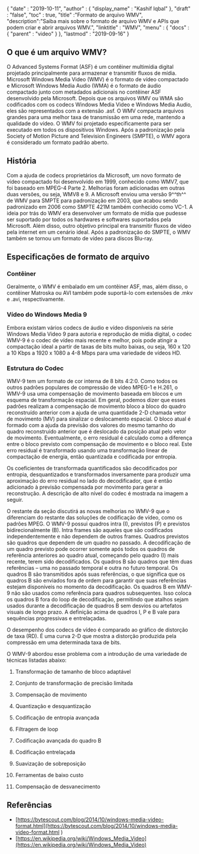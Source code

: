 {
  "date" : "2019-10-11",
  "author" : {
    "display_name" : "Kashif Iqbal"
},
  "draft" : "false",
  "toc" : true,
  "title" :"Formato de arquivo WMV",
  "description":"Saiba mais sobre o formato de arquivo WMV e APIs que podem criar e abrir arquivos WMV.",
  "linktitle" : "WMV",
  "menu" : {
    "docs" : {
      "parent" : "video"
}
},
  "lastmod" : "2019-09-16"
}

## O que é um arquivo WMV?

O Advanced Systems Format (ASF) é um contêiner multimídia digital projetado principalmente para armazenar e transmitir fluxos de mídia. Microsoft Windows Media Video (WMV) é o formato de vídeo compactado e Microsoft Windows Media Audio (WMA) é o formato de áudio compactado junto com metadados adicionais no contêiner ASF desenvolvido pela Microsoft. Depois que os arquivos WMV ou WMA são codificados com os codecs Windows Media Video e Windows Media Audio, eles são representados com a extensão .asf. O WMV compacta arquivos grandes para uma melhor taxa de transmissão em uma rede, mantendo a qualidade do vídeo. O WMV foi projetado especificamente para ser executado em todos os dispositivos Windows. Após a padronização pela Society of Motion Picture and Television Engineers (SMPTE), o WMV agora é considerado um formato padrão aberto.

## História ##

Com a ajuda de codecs proprietários da Microsoft, um novo formato de vídeo compactado foi desenvolvido em 1999, conhecido como WMV7, que foi baseado em MPEG-4 Parte 2. Melhorias foram adicionadas em outras duas versões, ou seja, WMV8 e 9. A Microsoft enviou uma versão 9^^th^^ de WMV para SMPTE para padronização em 2003, que acabou sendo padronizado em 2006 como SMPTE 421M também conhecido como VC-1. A ideia por trás do WMV era desenvolver um formato de mídia que pudesse ser suportado por todos os hardwares e softwares suportados pela Microsoft. Além disso, outro objetivo principal era transmitir fluxos de vídeo pela internet em um cenário ideal. Após a padronização do SMPTE, o WMV também se tornou um formato de vídeo para discos Blu-ray.

## Especificações de formato de arquivo

### Contêiner

Geralmente, o WMV é embalado em um contêiner ASF, mas, além disso, o contêiner Matroska ou AVI também pode suportá-lo com extensões de .mkv e .avi, respectivamente.

### Vídeo do Windows Media 9

Embora existam vários codecs de áudio e vídeo disponíveis na série Windows Media Video 9 para autoria e reprodução de mídia digital, o codec WMV-9 é o codec de vídeo mais recente e melhor, pois pode atingir a compactação ideal a partir de taxas de bits muito baixas, ou seja, 160 x 120 a 10 Kbps a 1920 x 1080 a 4-8 Mbps para uma variedade de vídeos HD.

### Estrutura do Codec

WMV-9 tem um formato de cor interna de 8 bits 4:2:0. Como todos os outros padrões populares de compressão de vídeo MPEG-1 e H.261, o WMV-9 usa uma compensação de movimento baseada em blocos e um esquema de transformação espacial. Em geral, podemos dizer que esses padrões realizam a compensação de movimento bloco a bloco do quadro reconstruído anterior com a ajuda de uma quantidade 2-D chamada vetor de movimento (MV) para sinalizar o deslocamento espacial. O bloco atual é formado com a ajuda da previsão dos valores do mesmo tamanho do quadro reconstruído anterior que é deslocado da posição atual pelo vetor de movimento. Eventualmente, o erro residual é calculado como a diferença entre o bloco previsto com compensação de movimento e o bloco real. Este erro residual é transformado usando uma transformação linear de compactação de energia, então quantizada e codificada por entropia.

Os coeficientes de transformada quantificados são decodificados por entropia, desquantizados e transformados inversamente para produzir uma aproximação do erro residual no lado do decodificador, que é então adicionado à previsão compensada por movimento para gerar a reconstrução. A descrição de alto nível do codec é mostrada na imagem a seguir.

O restante da seção discutirá as novas melhorias no WMV-9 que o diferenciam do restante das soluções de codificação de vídeo, como os padrões MPEG. O WMV-9 possui quadros intra (I), previstos (P) e previstos bidirecionalmente (B). Intra frames são aqueles que são codificados independentemente e não dependem de outros frames. Quadros previstos são quadros que dependem de um quadro no passado. A decodificação de um quadro previsto pode ocorrer somente após todos os quadros de referência anteriores ao quadro atual, começando pelo quadro (I) mais recente, terem sido decodificados. Os quadros B são quadros que têm duas referências – uma no passado temporal e outra no futuro temporal. Os quadros B são transmitidos após suas referências, o que significa que os quadros B são enviados fora de ordem para garantir que suas referências estejam disponíveis no momento da decodificação. Os quadros B em WMV-9 não são usados como referência para quadros subsequentes. Isso coloca os quadros B fora do loop de decodificação, permitindo que atalhos sejam usados durante a decodificação de quadros B sem desvios ou artefatos visuais de longo prazo. A definição acima de quadros I, P e B vale para sequências progressivas e entrelaçadas.

O desempenho dos codecs de vídeo é comparado ao gráfico de distorção de taxa (RD). É uma curva 2-D que mostra a distorção produzida pela compressão em uma determinada taxa de bits.

O WMV-9 abordou esse problema com a introdução de uma variedade de técnicas listadas abaixo:

1. Transformação de tamanho de bloco adaptável

2. Conjunto de transformação de precisão limitada

3. Compensação de movimento

4. Quantização e desquantização

5. Codificação de entropia avançada

6. Filtragem de loop

7. Codificação avançada do quadro B

8. Codificação entrelaçada

9. Suavização de sobreposição

10. Ferramentas de baixo custo

11. Compensação de desvanecimento

## Referências ##

* [https://bytescout.com/blog/2014/10/windows-media-video-format.html](https://bytescout.com/blog/2014/10/windows-media-video-format.html )
* [https://en.wikipedia.org/wiki/Windows_Media_Video](https://en.wikipedia.org/wiki/Windows_Media_Video)


